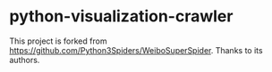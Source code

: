 # python-visualization-crawler
This project is forked from https://github.com/Python3Spiders/WeiboSuperSpider.
Thanks to its authors.
